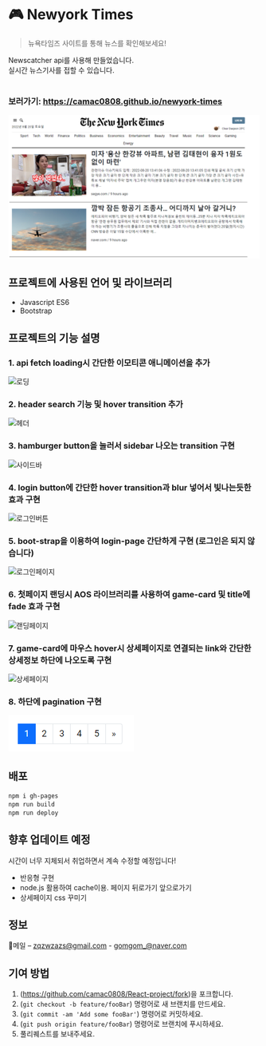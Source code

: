 # 🎮 Newyork Times
> 뉴욕타임즈 사이트를 통해 뉴스를 확인해보세요!

Newscatcher api를 사용해 만들었습니다.<br>
실시간 뉴스기사를 접할 수 있습니다.<br><br>
### 보러가기: <https://camac0808.github.io/newyork-times>

![메인페이지](mainpage.PNG)


## 프로젝트에 사용된 언어 및 라이브러리

* Javascript ES6
* Bootstrap

## 프로젝트의 기능 설명

### 1. api fetch loading시 간단한 이모티콘 애니메이션을 추가
![로딩](loading.gif)

### 2. header search 기능 및 hover transition 추가
![헤더](searchbar.gif)

### 3. hamburger button을 눌러서 sidebar 나오는 transition 구현
![사이드바](sidebar.gif)

### 4. login button에 간단한 hover transition과 blur 넣어서 빛나는듯한 효과 구현
![로그인버튼](login-blur.gif)

### 5. boot-strap을 이용하여 login-page 간단하게 구현 (로그인은 되지 않습니다)
![로그인페이지](loginpage.PNG)

### 6. 첫페이지 랜딩시 AOS 라이브러리를 사용하여 game-card 및 title에 fade 효과 구현
![랜딩페이지](aos.gif)

### 7. game-card에 마우스 hover시 상세페이지로 연결되는 link와 간단한 상세정보 하단에 나오도록 구현
![상세페이지](detailpage.gif)

### 8. 하단에 pagination 구현
![페이지네이션](pagination.PNG)

## 배포
```sh
npm i gh-pages
npm run build
npm run deploy
```

## 향후 업데이트 예정
시간이 너무 지체되서 취업하면서 계속 수정할 예정입니다!

* 반응형 구현
* node.js 활용하여 cache이용. 페이지 뒤로가기 앞으로가기
* 상세페이지 css 꾸미기

## 정보

💌메일 – zqzwzazs@gmail.com - gomgom_@naver.com


## 기여 방법

1. (<https://github.com/camac0808/React-project/fork>)을 포크합니다.
2. (`git checkout -b feature/fooBar`) 명령어로 새 브랜치를 만드세요.
3. (`git commit -am 'Add some fooBar'`) 명령어로 커밋하세요.
4. (`git push origin feature/fooBar`) 명령어로 브랜치에 푸시하세요. 
5. 풀리퀘스트를 보내주세요.

<!-- Markdown link & img dfn's -->
[npm-image]: https://img.shields.io/npm/v/datadog-metrics.svg?style=flat-square
[npm-url]: https://npmjs.org/package/datadog-metrics
[npm-downloads]: https://img.shields.io/npm/dm/datadog-metrics.svg?style=flat-square
[travis-image]: https://img.shields.io/travis/dbader/node-datadog-metrics/master.svg?style=flat-square
[travis-url]: https://travis-ci.org/dbader/node-datadog-metrics
[wiki]: https://github.com/yourname/yourproject/wiki
